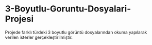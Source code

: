 # 3-Boyutlu-Goruntu-Dosyalari-Projesi
 Projede farklı türdeki 3 boyutlu görüntü dosyalarından okuma yapılarak verilen isterler gerçekleştirilmiştir.
